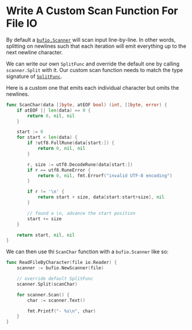 # Write A Custom Scan Function For File IO

By default a [`bufio.Scanner`](https://pkg.go.dev/bufio#Scanner) will scan
input line-by-line. In other words, splitting on newlines such that each
iteration will emit everything up to the next newline character.

We can write our own `SplitFunc` and override the default one by calling
`scanner.Split` with it. Our custom scan function needs to match the type
signature of [`SplitFunc`](https://pkg.go.dev/bufio#SplitFunc).

Here is a custom one that emits each individual character but omits the
newlines.

```go
func ScanChar(data []byte, atEOF bool) (int, []byte, error) {
	if atEOF || len(data) == 0 {
		return 0, nil, nil
	}

	start := 0
	for start < len(data) {
		if !utf8.FullRune(data[start:]) {
			return 0, nil, nil
		}

		r, size := utf8.DecodeRune(data[start:])
		if r == utf8.RuneError {
			return 0, nil, fmt.Errorf("invalid UTF-8 encoding")
		}

		if r != '\n' {
			return start + size, data[start:start+size], nil
		}

		// found a \n, advance the start position
		start += size
	}

	return start, nil, nil
}
```

We can then use thi `ScanChar` function with a `bufio.Scanner` like so:

```go
func ReadFileByCharacter(file io.Reader) {
	scanner := bufio.NewScanner(file)

	// override default SplitFunc
	scanner.Split(scanChar)

	for scanner.Scan() {
		char := scanner.Text()

		fmt.Printf("- %s\n", char)
	}
}
```
